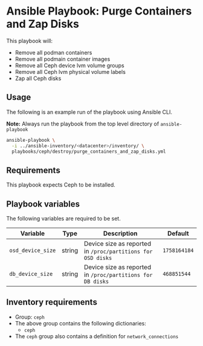 # Ansible Playbook: Purge Containers and Zap Disks

This playbook will:

- Remove all podman containers
- Remove all podmain container images
- Remove all Ceph device lvm volume groups
- Remove all Ceph lvm physical volume labels
- Zap all Ceph disks

## Usage

The following is an example run of the playbook using Ansible CLI.

**Note:** Always run the playbook from the top level directory of `ansible-playbook`

```sh
ansible-playbook \
  -i ../ansible-inventory/<datacenter>/inventory/ \
  playbooks/ceph/destroy/purge_containers_and_zap_disks.yml
```

## Requirements

This playbook expects Ceph to be installed.

## Playbook variables

The following variables are required to be set.

| Variable | Type | Description | Default |
| -------- | ---- | ----------- | ------- |
| `osd_device_size` | string | Device size as reported in `/proc/partitions for OSD disks` | `1758164184` |
| `db_device_size` | string | Device size as reported in `/proc/partitions for DB disks` | `468851544` |

## Inventory requirements

- Group: `ceph`
- The above group contains the following dictionaries:
  - `ceph`
- The `ceph` group also contains a definition for `network_connections`
